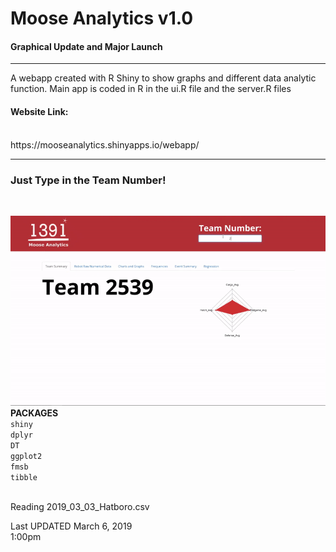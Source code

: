 <h1>Moose Analytics v1.0</h1>
<h4>Graphical Update and Major Launch</h4>
<hr>
A webapp created with R Shiny to show graphs and different data analytic function.
Main app is coded in R in the ui.R file and the server.R files
<br>
<h4>Website Link:</h4> <br>
https://mooseanalytics.shinyapps.io/webapp/
<hr>
<h3>Just Type in the Team Number!</h3><br>

![Alt Text](demo.gif)
<br>
<b>PACKAGES</b><br>
<code>shiny</code><br>
<code>dplyr</code><br>
<code>DT</code><br>
<code>ggplot2</code><br>
<code>fmsb</code><br>
<code>tibble</code><br>


<br>
Reading 2019_03_03_Hatboro.csv


Last UPDATED March 6, 2019 <br>
1:00pm <br>

